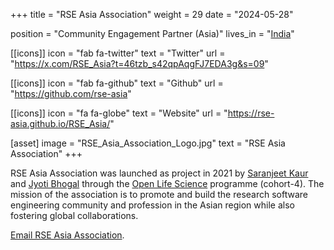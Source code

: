 +++
title = "RSE Asia Association"
weight = 29
date = "2024-05-28"

position = "Community Engagement Partner (Asia)"
lives_in = "[India](https://www.timeanddate.com/worldclock/india/new-delhi)"

[[icons]]
  icon = "fab fa-twitter"
  text = "Twitter"
  url = "https://x.com/RSE_Asia?t=46tzb_s42qpAqgFJ7EDA3g&s=09"

[[icons]]
  icon = "fab fa-github"
  text = "Github"
  url = "https://github.com/rse-asia"

[[icons]]
  icon = "fa fa-globe"
  text = "Website"
  url = "https://rse-asia.github.io/RSE_Asia/"

[asset]
  image = "RSE_Asia_Association_Logo.jpg"
  text = "RSE Asia Association"
+++

RSE Asia Association was launched as project in 2021 by [Saranjeet Kaur](https://saranjeetkaur.github.io/About-Me/) and [Jyoti Bhogal](https://jyoti-bhogal.github.io/about-me/) through the [Open Life Science](https://openlifesci.org/) programme (cohort-4). The mission of the association is to promote and build the research software engineering community and profession in the Asian region while also fostering global collaborations.

[Email RSE Asia Association](mailto:rse.asia.association@gmail.com).
